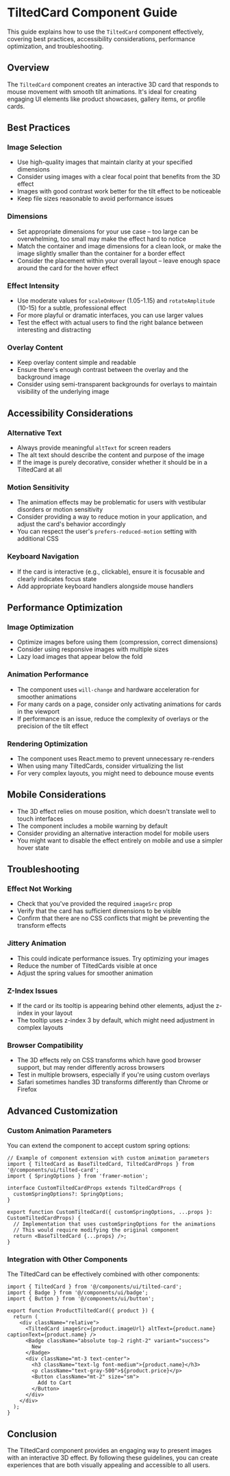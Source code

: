 # TiltedCard Component Guide

This guide explains how to use the `TiltedCard` component effectively, covering best practices, accessibility considerations, performance optimization, and troubleshooting.

## Overview

The `TiltedCard` component creates an interactive 3D card that responds to mouse movement with smooth tilt animations. It's ideal for creating engaging UI elements like product showcases, gallery items, or profile cards.

## Best Practices

### Image Selection

- Use high-quality images that maintain clarity at your specified dimensions
- Consider using images with a clear focal point that benefits from the 3D effect
- Images with good contrast work better for the tilt effect to be noticeable
- Keep file sizes reasonable to avoid performance issues

### Dimensions

- Set appropriate dimensions for your use case – too large can be overwhelming, too small may make the effect hard to notice
- Match the container and image dimensions for a clean look, or make the image slightly smaller than the container for a border effect
- Consider the placement within your overall layout – leave enough space around the card for the hover effect

### Effect Intensity

- Use moderate values for `scaleOnHover` (1.05-1.15) and `rotateAmplitude` (10-15) for a subtle, professional effect
- For more playful or dramatic interfaces, you can use larger values
- Test the effect with actual users to find the right balance between interesting and distracting

### Overlay Content

- Keep overlay content simple and readable
- Ensure there's enough contrast between the overlay and the background image
- Consider using semi-transparent backgrounds for overlays to maintain visibility of the underlying image

## Accessibility Considerations

### Alternative Text

- Always provide meaningful `altText` for screen readers
- The alt text should describe the content and purpose of the image
- If the image is purely decorative, consider whether it should be in a TiltedCard at all

### Motion Sensitivity

- The animation effects may be problematic for users with vestibular disorders or motion sensitivity
- Consider providing a way to reduce motion in your application, and adjust the card's behavior accordingly
- You can respect the user's `prefers-reduced-motion` setting with additional CSS

### Keyboard Navigation

- If the card is interactive (e.g., clickable), ensure it is focusable and clearly indicates focus state
- Add appropriate keyboard handlers alongside mouse handlers

## Performance Optimization

### Image Optimization

- Optimize images before using them (compression, correct dimensions)
- Consider using responsive images with multiple sizes
- Lazy load images that appear below the fold

### Animation Performance

- The component uses `will-change` and hardware acceleration for smoother animations
- For many cards on a page, consider only activating animations for cards in the viewport
- If performance is an issue, reduce the complexity of overlays or the precision of the tilt effect

### Rendering Optimization

- The component uses React.memo to prevent unnecessary re-renders
- When using many TiltedCards, consider virtualizing the list
- For very complex layouts, you might need to debounce mouse events

## Mobile Considerations

- The 3D effect relies on mouse position, which doesn't translate well to touch interfaces
- The component includes a mobile warning by default
- Consider providing an alternative interaction model for mobile users
- You might want to disable the effect entirely on mobile and use a simpler hover state

## Troubleshooting

### Effect Not Working

- Check that you've provided the required `imageSrc` prop
- Verify that the card has sufficient dimensions to be visible
- Confirm that there are no CSS conflicts that might be preventing the transform effects

### Jittery Animation

- This could indicate performance issues. Try optimizing your images
- Reduce the number of TiltedCards visible at once
- Adjust the spring values for smoother animation

### Z-Index Issues

- If the card or its tooltip is appearing behind other elements, adjust the z-index in your layout
- The tooltip uses z-index 3 by default, which might need adjustment in complex layouts

### Browser Compatibility

- The 3D effects rely on CSS transforms which have good browser support, but may render differently across browsers
- Test in multiple browsers, especially if you're using custom overlays
- Safari sometimes handles 3D transforms differently than Chrome or Firefox

## Advanced Customization

### Custom Animation Parameters

You can extend the component to accept custom spring options:

```tsx
// Example of component extension with custom animation parameters
import { TiltedCard as BaseTiltedCard, TiltedCardProps } from '@/components/ui/tilted-card';
import { SpringOptions } from 'framer-motion';

interface CustomTiltedCardProps extends TiltedCardProps {
  customSpringOptions?: SpringOptions;
}

export function CustomTiltedCard({ customSpringOptions, ...props }: CustomTiltedCardProps) {
  // Implementation that uses customSpringOptions for the animations
  // This would require modifying the original component
  return <BaseTiltedCard {...props} />;
}
```

### Integration with Other Components

The TiltedCard can be effectively combined with other components:

```tsx
import { TiltedCard } from '@/components/ui/tilted-card';
import { Badge } from '@/components/ui/badge';
import { Button } from '@/components/ui/button';

export function ProductTiltedCard({ product }) {
  return (
    <div className="relative">
      <TiltedCard imageSrc={product.imageUrl} altText={product.name} captionText={product.name} />
      <Badge className="absolute top-2 right-2" variant="success">
        New
      </Badge>
      <div className="mt-3 text-center">
        <h3 className="text-lg font-medium">{product.name}</h3>
        <p className="text-gray-500">${product.price}</p>
        <Button className="mt-2" size="sm">
          Add to Cart
        </Button>
      </div>
    </div>
  );
}
```

## Conclusion

The TiltedCard component provides an engaging way to present images with an interactive 3D effect. By following these guidelines, you can create experiences that are both visually appealing and accessible to all users.
